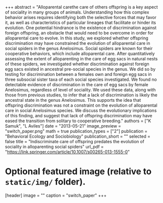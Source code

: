 +++
abstract = "Alloparental carethe care of others offspring is a key aspect of sociality in many groups of animals. Understanding how this complex behavior arises requires identifying both the selective forces that may favor it, as well as characteristics of particular lineages that facilitate or hinder its evolution. One potential hindrance is the existence of discrimination against foreign offspring, an obstacle that would need to be overcome in order for alloparental care to evolve. In this study, we explored whether offspring discrimination may have constrained the evolution of alloparental care in social spiders in the genus Anelosimus. Social spiders are known for their cooperative behaviors, which include alloparental care. After quantitatively assessing the extent of alloparenting in the care of egg sacs in natural nests of these spiders, we investigated whether discrimination against foreign egg sacs existed in ancestral pre-social species in the genus. We did so by testing for discrimination between a females own and foreign egg sacs in three subsocial sister taxa of each social species investigated. We found no detectable evidence of discrimination in the care of egg sacs by female Anelosimus, regardless of level of sociality. We used these data, along with those from previous studies, to infer that a lack of discrimination is likely the ancestral state in the genus Anelosimus. This supports the idea that offspring discrimination was not a constraint on the evolution of alloparental care in social Anelosimus species. We discuss the evolutionary implications of this finding, and suggest that lack of offspring discrimination may have eased the transition from solitary to cooperative breeding."
authors = ["K Samuk", "L Aviles"]
date = "2013-05-21"
image_preview = "switch_paper.png"
math = true
publication_types = ["2"]
publication = "Behavioral Ecology and Sociobiology"
publication_short = ""
selected = false
title = "Indiscriminate care of offspring predates the evolution of sociality in alloparenting social spiders"
url_pdf = "https://link.springer.com/article/10.1007/s00265-013-1555-0"


# Optional featured image (relative to `static/img/` folder).
[header]
image = ""
caption = "switch_paper"
+++